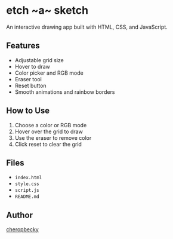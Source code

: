# etch ~a~ sketch

An interactive drawing app built with HTML, CSS, and JavaScript.

## Features

- Adjustable grid size
- Hover to draw
- Color picker and RGB mode
- Eraser tool
- Reset button
- Smooth animations and rainbow borders

## How to Use

1. Choose a color or RGB mode
2. Hover over the grid to draw
3. Use the eraser to remove color
4. Click reset to clear the grid

## Files

- `index.html`
- `style.css`
- `script.js`
- `README.md`

## Author

[cheropbecky](https://github.com/cheropbecky)
